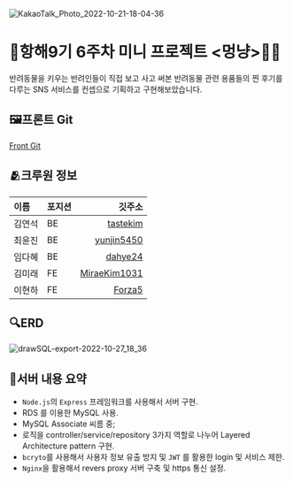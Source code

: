 ![KakaoTalk_Photo_2022-10-21-18-04-36](https://user-images.githubusercontent.com/112174727/197164876-c3a2504c-16f5-4de7-b138-88bd47583073.jpeg)

# 🚢항해9기 6주차 미니 프로젝트 <멍냥>🐶🐱
반려동물을 키우는 반려인들이 직접 보고 사고 써본 반려동물 관련 용품들의 찐 후기를 다루는 SNS 서비스를 컨셉으로 기획하고 구현해보았습니다.  

## 🖼프론트 Git
[Front Git](https://github.com/MiraeKim1031/miniproject-fe)

## 🫂크루원 정보
|이름|포지션|깃주소|
|:---|:---|---------:|
|김연석|BE|[tastekim](https://github.com/tastekim)|
|최윤진|BE|[yunjin5450](https://github.com/yunjin5450)|
|임다혜|BE|[dahye24](https://github.com/dahye24)|
|김미래|FE|[MiraeKim1031](https://github.com/MiraeKim1031)|
|이현하|FE|[Forza5](https://github.com/Forza5)|. 
  
## 🔍ERD
![drawSQL-export-2022-10-27_18_36](https://user-images.githubusercontent.com/112174727/198283554-5f862c05-f8e3-4d97-a375-8822aa85c148.png)

## 📝서버 내용 요약
* `Node.js`의 `Express` 프레임워크를 사용해서 서버 구현.
* RDS 를 이용한 MySQL 사용.
* MySQL Associate 씨름 중;
* 로직을 controller/service/repository 3가지 역할로 나누어 Layered Architecture pattern 구현.
* `bcryto`를 사용해서 사용자 정보 유출 방지 및 `JWT` 를 활용한 login 및 서비스 제한.
* `Nginx`을 활용해서 revers proxy 서버 구축 및 https 통신 설정.
